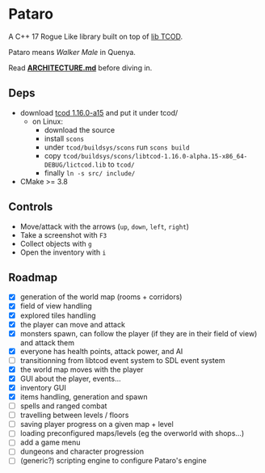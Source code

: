 # Pataro

A C++ 17 Rogue Like library built on top of [lib TCOD](https://github.com/libtcod/libtcod).

Pataro means *Walker Male* in Quenya.

Read **[ARCHITECTURE.md](ARCHITECTURE.md)** before diving in.

## Deps

* download [tcod 1.16.0-a15](https://github.com/libtcod/libtcod/releases/tag/1.16.0-alpha.15) and put it under tcod/
    * on Linux:
        * download the source
        * install `scons`
        * under `tcod/buildsys/scons` run `scons build`
        * copy `tcod/buildsys/scons/libtcod-1.16.0-alpha.15-x86_64-DEBUG/lictcod.lib` to `tcod/`
        * finally `ln -s src/ include/`
* CMake >= 3.8

## Controls

- Move/attack with the arrows (`up`, `down`, `left`, `right`)
- Take a screenshot with `F3`
- Collect objects with `g`
- Open the inventory with `i`

## Roadmap

- [x] generation of the world map (rooms + corridors)
- [x] field of view handling
- [x] explored tiles handling
- [x] the player can move and attack
- [x] monsters spawn, can follow the player (if they are in their field of view) and attack them
- [x] everyone has health points, attack power, and AI
- [ ] transitionning from libtcod event system to SDL event system
- [x] the world map moves with the player
- [x] GUI about the player, events...
- [x] inventory GUI
- [x] items handling, generation and spawn
- [ ] spells and ranged combat
- [ ] travelling between levels / floors
- [ ] saving player progress on a given map + level
- [ ] loading preconfigured maps/levels (eg the overworld with shops...)
- [ ] add a game menu
- [ ] dungeons and character progression
- [ ] (generic?) scripting engine to configure Pataro's engine